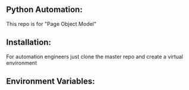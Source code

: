 ## Python Automation:
This repo is for "Page Object Model"

## Installation:
For automation engineers just clone the master repo and create a virtual environment

## Environment Variables:
